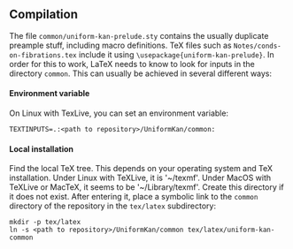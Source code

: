 ## Compilation

The file `common/uniform-kan-prelude.sty` contains the usually duplicate preample stuff, including macro definitions.
TeX files such as `Notes/conds-on-fibrations.tex` include it using `\usepackage{uniform-kan-prelude}`.
In order for this to work, LaTeX needs to know to look for inputs in the directory `common`.
This can usually be achieved in several different ways:

#### Environment variable

On Linux with TexLive, you can set an environment variable:

```
TEXTINPUTS=.:<path to repository>/UniformKan/common:
```

#### Local installation

Find the local TeX tree.
This depends on your operating system and TeX installation.
Under Linux with TeXLive, it is '~/texmf'.
Under MacOS with TeXLive or MacTeX, it seems to be '~/Library/texmf'.
Create this directory if it does not exist.
After entering it, place a symbolic link to the `common` directory of the repository in the `tex/latex` subdirectory:

```
mkdir -p tex/latex
ln -s <path to repository>/UniformKan/common tex/latex/uniform-kan-common
```
